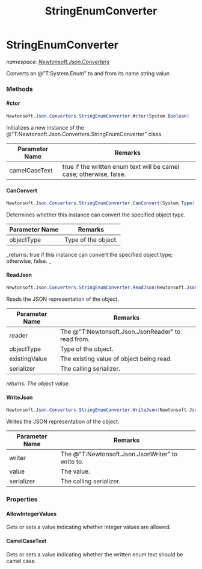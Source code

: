 ﻿---
title: StringEnumConverter
---

# StringEnumConverter
_namespace: [Newtonsoft.Json.Converters](N-Newtonsoft.Json.Converters.html)_

Converts an @"T:System.Enum" to and from its name string value.



### Methods

#### #ctor
```csharp
Newtonsoft.Json.Converters.StringEnumConverter.#ctor(System.Boolean)
```
Initializes a new instance of the @"T:Newtonsoft.Json.Converters.StringEnumConverter" class.

|Parameter Name|Remarks|
|--------------|-------|
|camelCaseText|true if the written enum text will be camel case; otherwise, false.|


#### CanConvert
```csharp
Newtonsoft.Json.Converters.StringEnumConverter.CanConvert(System.Type)
```
Determines whether this instance can convert the specified object type.

|Parameter Name|Remarks|
|--------------|-------|
|objectType|Type of the object.|

_returns: true if this instance can convert the specified object type; otherwise, false.
            _

#### ReadJson
```csharp
Newtonsoft.Json.Converters.StringEnumConverter.ReadJson(Newtonsoft.Json.JsonReader,System.Type,System.Object,Newtonsoft.Json.JsonSerializer)
```
Reads the JSON representation of the object.

|Parameter Name|Remarks|
|--------------|-------|
|reader|The @"T:Newtonsoft.Json.JsonReader" to read from.|
|objectType|Type of the object.|
|existingValue|The existing value of object being read.|
|serializer|The calling serializer.|

_returns: The object value._

#### WriteJson
```csharp
Newtonsoft.Json.Converters.StringEnumConverter.WriteJson(Newtonsoft.Json.JsonWriter,System.Object,Newtonsoft.Json.JsonSerializer)
```
Writes the JSON representation of the object.

|Parameter Name|Remarks|
|--------------|-------|
|writer|The @"T:Newtonsoft.Json.JsonWriter" to write to.|
|value|The value.|
|serializer|The calling serializer.|



### Properties

#### AllowIntegerValues
Gets or sets a value indicating whether integer values are allowed.
#### CamelCaseText
Gets or sets a value indicating whether the written enum text should be camel case.
